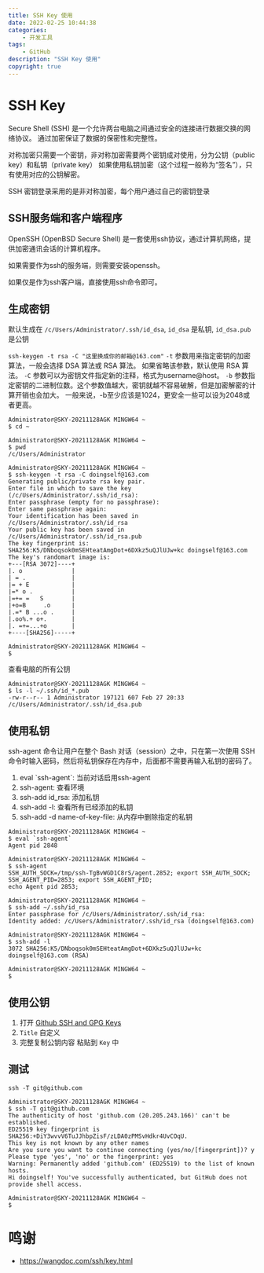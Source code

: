 ```yaml
---
title: SSH Key 使用
date: 2022-02-25 10:44:38
categories:
	- 开发工具
tags:
	- GitHub
description: "SSH Key 使用"
copyright: true
---
```


# SSH Key

Secure Shell (SSH) 是一个允许两台电脑之间通过安全的连接进行数据交换的网络协议。 通过加密保证了数据的保密性和完整性。

对称加密只需要一个密钥，非对称加密需要两个密钥成对使用，分为公钥（public key）和私钥（private key）
如果使用私钥加密（这个过程一般称为“签名”），只有使用对应的公钥解密。

SSH 密钥登录采用的是非对称加密，每个用户通过自己的密钥登录


## SSH服务端和客户端程序

OpenSSH (OpenBSD Secure Shell) 是一套使用ssh协议，通过计算机网络，提供加密通讯会话的计算机程序。

如果需要作为ssh的服务端，则需要安装openssh。

如果仅是作为ssh客户端，直接使用ssh命令即可。

## 生成密钥
 
 默认生成在  `/c/Users/Administrator/.ssh/id_dsa`, `id_dsa` 是私钥, `id_dsa.pub` 是公钥

 `ssh-keygen -t rsa -C "这里换成你的邮箱@163.com"`
 `-t` 参数用来指定密钥的加密算法，一般会选择 DSA 算法或 RSA 算法。 如果省略该参数，默认使用 RSA 算法。
 `-C` 参数可以为密钥文件指定新的注释，格式为username@host。
 `-b` 参数指定密钥的二进制位数。这个参数值越大，密钥就越不容易破解，但是加密解密的计算开销也会加大。 一般来说，-b至少应该是1024，更安全一些可以设为2048或者更高。


```
Administrator@SKY-20211128AGK MINGW64 ~
$ cd ~

Administrator@SKY-20211128AGK MINGW64 ~
$ pwd
/c/Users/Administrator

Administrator@SKY-20211128AGK MINGW64 ~
$ ssh-keygen -t rsa -C doingself@163.com
Generating public/private rsa key pair.
Enter file in which to save the key (/c/Users/Administrator/.ssh/id_rsa):
Enter passphrase (empty for no passphrase):
Enter same passphrase again:
Your identification has been saved in /c/Users/Administrator/.ssh/id_rsa
Your public key has been saved in /c/Users/Administrator/.ssh/id_rsa.pub
The key fingerprint is:
SHA256:K5/DNboqsok0mSEHteatAmgDot+6DXkz5uQJlUJw+kc doingself@163.com
The key's randomart image is:
+---[RSA 3072]----+
|. o              |
| = .             |
|= + E            |
|=* o .           |
|=+= =   S        |
|+o=B     .o      |
|.=* B ...o .     |
|.oo%.+ o+.       |
|. =+=...+o       |
+----[SHA256]-----+

Administrator@SKY-20211128AGK MINGW64 ~
$
```

查看电脑的所有公钥

```
Administrator@SKY-20211128AGK MINGW64 ~
$ ls -l ~/.ssh/id_*.pub
-rw-r--r-- 1 Administrator 197121 607 Feb 27 20:33 /c/Users/Administrator/.ssh/id_dsa.pub
```

## 使用私钥

ssh-agent 命令让用户在整个 Bash 对话（session）之中，只在第一次使用 SSH 命令时输入密码，然后将私钥保存在内存中，后面都不需要再输入私钥的密码了。

1. eval \`ssh-agent\`: 当前对话启用ssh-agent 
2. ssh-agent: 查看环境
3. ssh-add id_rsa: 添加私钥
4. ssh-add -l: 查看所有已经添加的私钥
5. ssh-add -d name-of-key-file: 从内存中删除指定的私钥

```
Administrator@SKY-20211128AGK MINGW64 ~
$ eval `ssh-agent`
Agent pid 2848

Administrator@SKY-20211128AGK MINGW64 ~
$ ssh-agent
SSH_AUTH_SOCK=/tmp/ssh-TgBvWGD1C8rS/agent.2852; export SSH_AUTH_SOCK;
SSH_AGENT_PID=2853; export SSH_AGENT_PID;
echo Agent pid 2853;

Administrator@SKY-20211128AGK MINGW64 ~
$ ssh-add ~/.ssh/id_rsa
Enter passphrase for /c/Users/Administrator/.ssh/id_rsa:
Identity added: /c/Users/Administrator/.ssh/id_rsa (doingself@163.com)

Administrator@SKY-20211128AGK MINGW64 ~
$ ssh-add -l
3072 SHA256:K5/DNboqsok0mSEHteatAmgDot+6DXkz5uQJlUJw+kc doingself@163.com (RSA)

Administrator@SKY-20211128AGK MINGW64 ~
$
```

## 使用公钥

1. 打开 [Github SSH and GPG Keys](https://github.com/settings/ssh)
2. `Title` 自定义
3. 完整复制公钥内容 粘贴到 `Key` 中


## 测试

`ssh -T git@github.com`

```
Administrator@SKY-20211128AGK MINGW64 ~
$ ssh -T git@github.com
The authenticity of host 'github.com (20.205.243.166)' can't be established.
ED25519 key fingerprint is SHA256:+DiY3wvvV6TuJJhbpZisF/zLDA0zPMSvHdkr4UvCOqU.
This key is not known by any other names
Are you sure you want to continue connecting (yes/no/[fingerprint])? y
Please type 'yes', 'no' or the fingerprint: yes
Warning: Permanently added 'github.com' (ED25519) to the list of known hosts.
Hi doingself! You've successfully authenticated, but GitHub does not provide shell access.

Administrator@SKY-20211128AGK MINGW64 ~
$
```

# 鸣谢

- https://wangdoc.com/ssh/key.html
